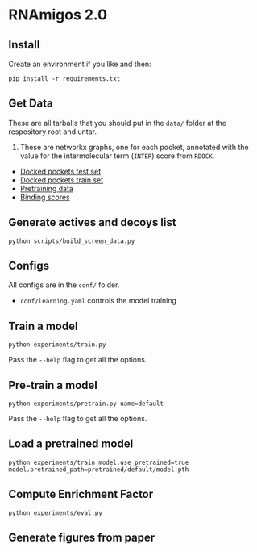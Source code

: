 # RNAmigos 2.0

## Install

Create an environment if you like and then:

`pip install -r requirements.txt`

## Get Data

These are all tarballs that you should put in the `data/` folder at the respository root and untar.

1. These are networkx graphs, one for each pocket, annotated with the value for the intermolecular term (`INTER`) score from `RDOCK`.

* [Docked pockets test set](https://drive.proton.me/urls/RSZ2V97TXG#z06rtSrHNGxU)
* [Docked pockets train set](https://drive.proton.me/urls/929Z2M4YWC#pkwIdM4TZAqR)
* [Pretraining data](https://drive.proton.me/urls/YKNV0M1WBR#s0E0cMSTvpsH)
* [Binding scores](https://drive.proton.me/urls/TZJ7R8T8T0#RCd1LK8uu1MK)


## Generate actives and decoys list


```
python scripts/build_screen_data.py
```


## Configs

All configs are in the `conf/` folder.

* `conf/learning.yaml` controls the model training

## Train a model

```
python experiments/train.py
```

Pass the `--help` flag to get all the options.

## Pre-train a model

```
python experiments/pretrain.py name=default 

```

Pass the `--help` flag to get all the options.

## Load a pretrained model

```
python experiments/train model.use_pretrained=true model.pretrained_path=pretrained/default/model.pth
```

## Compute Enrichment Factor

```
python experiments/eval.py

```

## Generate figures from paper

